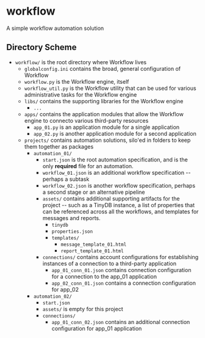 # workflow
A simple workflow automation solution

## Directory Scheme

- `workflow/` is the root directory where Workflow lives
    - `globalconfig.ini` contains the broad, general configuration of Workflow
    - `workflow.py` is the Workflow engine, itself
    - `workflow_util.py` is the Workflow utility that can be used for various administrative tasks for the Workflow engine
    - `libs/` contains the supporting libraries for the Workflow engine
        - `...`
    - `apps/` contains the application modules that allow the Workflow engine to connecto various third-party resources
        - `app_01.py` is an application module for a single application
        - `app_02.py` is another application module for a second application
    - `projects/` contains automation solutions, silo'ed in folders to keep them together as packages
        - `automation_01/`
            - `start.json` is the root automation specification, and is the only **required** file for an automation.
            - `workflow_01.json` is an additional workflow specification -- perhaps a subtask
            - `workflow_02.json` is another workflow specification, perhaps a second stage or an alternative pipeline
            - `assets/` contains additional supporting artifacts for the project -- such as a TinyDB instance, a list of properties that can be referenced across all the workflows, and templates for messages and reports.
                - `tinydb`
                - `properties.json`
                - `templates/`
                    - `message_template_01.html`
                    - `report_template_01.html`
            - `connections/` contains account configurations for establishing instances of a connection to a third-party application
                - `app_01_conn_01.json` contains connection configuration for a connection to the app_01 application
                - `app_02_conn_01.json` contains a connection configuration for app_02
        - `automation_02/`
            - `start.json`
            - `assets/` is empty for this project
            - `connections/`
                - `app_01_conn_02.json` contains an additional connection configuration for app_01 application
                